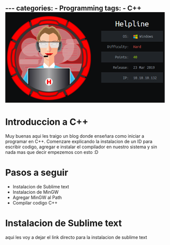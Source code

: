 
--- categories:
    - Programming
tags:
  	- C++
![](/assets/images/htb-writeup-helpline/helpline_logo.png)
---

# Introduccion a C++
Muy buenas aqui les traigo un blog donde enseñara como iniciar a programar en C++. Comenzare explicando la instalacion de un ID para escribir codigo, agregar e instalar el compilador en nuestro sistema y sin nada mas que decir empezemos con esto :D


# Pasos a seguir

* Instalacion de Sublime text
* Instalacion de MinGW
* Agregar MinGW al Path
* Compilar codigo C++

# Instalacion de Sublime text

aqui les voy a dejar el link directo para la instalacion de sublime text [](https://www.sublimetext.com/download "Download sublime text")